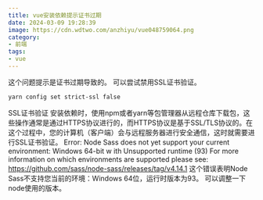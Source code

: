 ```yaml
---
title: vue安装依赖提示证书过期
date: 2024-03-09 19:28:39
image: https://cdn.wdtwo.com/anzhiyu/vue048759064.png
category: 
- 前端
tags: 
- vue
---
```


这个问题提示是证书过期导致的。
可以尝试禁用SSL证书验证。

```bash
yarn config set strict-ssl false
```
SSL证书验证
安装依赖时，使用npm或者yarn等包管理器从远程仓库下载包，这些操作通常是通过HTTPS协议进行的，而HTTPS协议是基于SSL/TLS协议的。在这个过程中，您的计算机（客户端）会与远程服务器进行安全通信，这时就需要进行SSL证书验证。
Error: Node Sass does not yet support your current environment: Windows 64-bit w ith Unsupported runtime (93) For more information on which environments are supported please see: https://github.com/sass/node-sass/releases/tag/v4.14.1
这个错误表明Node Sass不支持您当前的环境：Windows 64位，运行时版本为93。
可以调整一下node使用的版本。